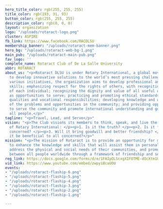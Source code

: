 ```yaml
---
hero_title_color: rgb(255, 255, 255)
title_color: rgb(193, 31, 93)
button_color: rgb(255, 255, 255)
description_color: rgb(0, 0, 0)
layout: organization
logo: "/uploads/rotaract-logo.png"
cluster: ASPIRE
fb_link: https://www.facebook.com/RACDLSU
membership_banner: "/uploads/rotaract-mem-banner.png"
hero_bg: "/uploads/rotaract-web-bg-1.png"
main_pub: "/uploads/rotaract-main-pub.png"
fav_logo: ''
complete_name: Rotaract Club of De La Salle University
abbr: ROTARACT
about_us: "<p>Rotaract DLSU is under Rotary International, a global movement for leaders
  to develop innovative solutions to the world’s most pressing challenges. Through
  various initiatives, the organization aims to develop professional and leadership
  skills; emphasizing respect for the rights of others, with recognition of the worth
  of each individual; recognizing the dignity and value of all useful occupations
  as opportunities to serve; practicing and promoting ethical standards as leadership
  qualities and vocational responsibilities; developing knowledge and understanding
  of the problems and opportunities in the community; and providing opportunities
  to serve the community and promote international understanding and goodwill toward
  all people.</p>"
tagline: "<p>Travel, Lead, and Serve</p>"
vision: "<p>The Club visions its members to think, speak, and live the Four-Way Test
  of Rotary International: </p><p>1. Is it the truth? </p><p>2. Is it fair to all
  concerned? </p><p>3. Will it bring goodwill and better friendship? </p><p>4. Will
  it be beneficial to all concerned?</p>"
mission: "<p>The mission of Rotaract is to provide an opportunity for men and women
  to enhance the knowledge and skills that will assist them in personal development,
  address the physical and social needs of their communities, and promote better relations
  between all people worldwide through a framework of friendship and service.</p><p><br></p>"
reg_link: https://docs.google.com/forms/d/e/1FAIpQLScxgXIFOTME-dOcXtm1QUrj47KSy_noWN1TNGHtMy_m0F3hdg/viewform?usp=sf_link
vid_link: https://www.youtube.com/embed/zwpyiBcaU0U
events:
- "/uploads/rotaract-flaship-6.png"
- "/uploads/rotaract-flaship-5.png"
- "/uploads/rotaract-flaship-4.png"
- "/uploads/rotaract-flaship-3.png"
- "/uploads/rotaract-flaship-2.png"
- "/uploads/rotaract-flaship-1.png"

---
```

